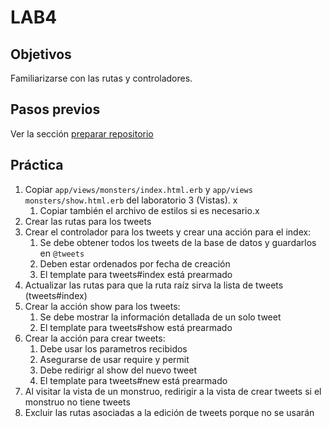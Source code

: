 # LAB4

## Objetivos

Familiarizarse con las rutas y controladores.

## Pasos previos

Ver la sección [preparar repositorio](https://github.com/I110IS/lab1/blob/master/README.md#preparar-repositorio)

## Práctica

1. Copiar `app/views/monsters/index.html.erb` y `app/views monsters/show.html.erb` del laboratorio 3 (Vistas). x
    1. Copiar también el archivo de estilos si es necesario.x
1. Crear las rutas para los tweets
1. Crear el controlador para los tweets y crear una acción para el index:
    1. Se debe obtener todos los tweets de la base de datos y guardarlos en `@tweets`
    1. Deben estar ordenados por fecha de creación
    1. El template para tweets#index está prearmado
1. Actualizar las rutas para que la ruta raíz sirva la lista de tweets (tweets#index)
1. Crear la acción show para los tweets:
    1. Se debe mostrar la información detallada de un solo tweet
    1. El template para tweets#show está prearmado
1. Crear la acción para crear tweets:
    1. Debe usar los parametros recibidos
    1. Asegurarse de usar require y permit
    1. Debe redirigr al show del nuevo tweet
    1. El template para tweets#new está prearmado
1. Al visitar la vista de un monstruo, redirigir a la vista de crear tweets si el monstruo no tiene tweets
1. Excluir las rutas asociadas a la edición de tweets porque no se usarán
